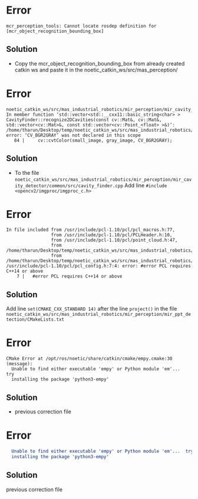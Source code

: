 # Error
```
mcr_perception_tools: Cannot locate rosdep definition for [mcr_object_recognition_bounding_box]
```
## Solution
- Copy the mcr_object_recognition_bounding_box from already created catkin ws and paste it in the noetic_catkin_ws/src/mas_perception/

# Error
```
noetic_catkin_ws/src/mas_industrial_robotics/mir_perception/mir_cavity_detector/common/src/cavity_finder.cpp: In member function ‘std::vector<std::__cxx11::basic_string<char> > CavityFinder::recognize2DCavities(const cv::Mat&, cv::Mat&, std::vector<cv::Mat>&, const std::vector<cv::Point_<float> >&)’:
/home/tharun/Desktop/temp/noetic_catkin_ws/src/mas_industrial_robotics/mir_perception/mir_cavity_detector/common/src/cavity_finder.cpp:84:43: error: ‘CV_BGR2GRAY’ was not declared in this scope
   84 |     cv::cvtColor(small_image, gray_image, CV_BGR2GRAY);
```
## Solution
- To the file `noetic_catkin_ws/src/mas_industrial_robotics/mir_perception/mir_cavity_detector/common/src/cavity_finder.cpp` Add line 
`#include <opencv2/imgproc/imgproc_c.h>`

# Error
```
In file included from /usr/include/pcl-1.10/pcl/pcl_macros.h:77,
                 from /usr/include/pcl-1.10/pcl/PCLHeader.h:10,
                 from /usr/include/pcl-1.10/pcl/point_cloud.h:47,
                 from /home/tharun/Desktop/temp/noetic_catkin_ws/src/mas_industrial_robotics/mir_perception/mir_ppt_detection/include/mir_ppt_detection/min_distance_to_hull_calculator.hpp:5,
                 from /home/tharun/Desktop/temp/noetic_catkin_ws/src/mas_industrial_robotics/mir_perception/mir_ppt_detection/src/min_distance_to_hull_calculator.cpp:1:
/usr/include/pcl-1.10/pcl/pcl_config.h:7:4: error: #error PCL requires C++14 or above
    7 |   #error PCL requires C++14 or above

```
## Solution

Add line `set(CMAKE_CXX_STANDARD 14)` after the line `project()` in the file `noetic_catkin_ws/src/mas_industrial_robotics/mir_perception/mir_ppt_detection/CMakeLists.txt`

# Error
```
CMake Error at /opt/ros/noetic/share/catkin/cmake/empy.cmake:30 (message):
  Unable to find either executable 'empy' or Python module 'em'...  try
  installing the package 'python3-empy'
```
## Solution
- previous correction file

# Error
```CMake Error at /opt/ros/noetic/share/catkin/cmake/empy.cmake:30 (message):
  Unable to find either executable 'empy' or Python module 'em'...  try
  installing the package 'python3-empy'
```
## Solution
previous correction file
